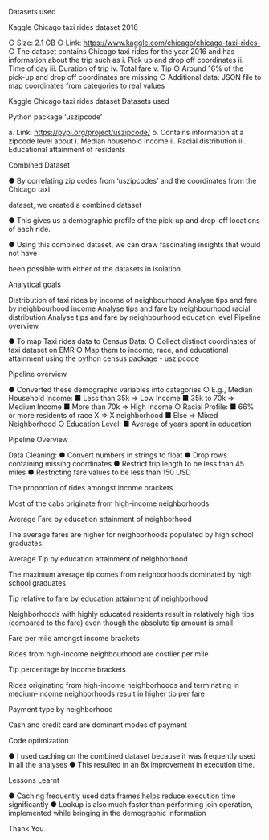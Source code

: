 Datasets used

Kaggle Chicago taxi rides dataset 2016

○ Size: 2.1 GB
○ Link: https://www.kaggle.com/chicago/chicago-taxi-rides-
○ The dataset contains Chicago taxi rides for the year 2016 and has information about the trip such as
i. Pick up and drop off coordinates
ii. Time of day
iii. Duration of trip
iv. Total fare
v. Tip
○ Around 16% of the pick-up and drop off coordinates are missing
○ Additional data: JSON file to map coordinates from categories to real values

Kaggle Chicago taxi rides dataset
Datasets used

Python package ‘uszipcode’

a. Link: https://pypi.org/project/uszipcode/
b. Contains information at a zipcode level about
i. Median household income
ii. Racial distribution
iii. Educational attainment of residents

Combined Dataset

● By correlating zip codes from ‘uszipcodes’ and the coordinates from the Chicago taxi

dataset, we created a combined dataset

● This gives us a demographic profile of the pick-up and drop-off locations of each ride.

● Using this combined dataset, we can draw fascinating insights that would not have

been possible with either of the datasets in isolation.

Analytical goals

Distribution of taxi rides by income of neighbourhood
Analyse tips and fare by neighbourhood income
Analyse tips and fare by neighbourhood racial distribution
Analyse tips and fare by neighbourhood education level
Pipeline overview

● To map Taxi rides data to Census Data:
○ Collect distinct coordinates of taxi dataset on EMR
○ Map them to income, race, and educational attainment using the python census package - uszipcode

Pipeline overview

● Converted these demographic variables into categories
○ E.g., Median Household Income:
■ Less than 35k ⇒ Low Income
■ 35k to 70k ⇒ Medium Income
■ More than 70k ⇒ High Income
○ Racial Profile:
■ 66% or more residents of race X ⇒ X neighborhood
■ Else ⇒ Mixed Neighborhood
○ Education Level:
■ Average of years spent in education

Pipeline Overview

Data Cleaning:
● Convert numbers in strings to float
● Drop rows containing missing coordinates
● Restrict trip length to be less than 45 miles
● Restricting fare values to be less than 150 USD

The proportion of rides amongst income brackets

Most of the cabs originate from high-income neighborhoods

Average Fare by education attainment of neighborhood

The average fares are higher for neighborhoods populated by high school graduates.

Average Tip by education attainment of neighborhood

The maximum average tip comes from neighborhoods dominated by high school
graduates

Tip relative to fare by education attainment of neighborhood

Neighborhoods with highly educated residents result in relatively high tips (compared to
the fare) even though the absolute tip amount is small

Fare per mile amongst income brackets

Rides from high-income neighbourhood are costlier per mile

Tip percentage by income brackets

Rides originating from high-income neighborhoods and terminating in medium-income
neighborhoods result in higher tip per fare

Payment type by neighborhood

Cash and credit card are dominant modes of payment

Code optimization

● I used caching on the combined dataset because it was frequently used in
all the analyses
● This resulted in an 8x improvement in execution time.

Lessons Learnt

● Caching frequently used data frames helps reduce execution time significantly
● Lookup is also much faster than performing join operation, implemented while
bringing in the demographic information

Thank You